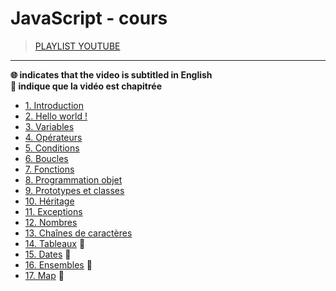 # JavaScript - cours

> [PLAYLIST YOUTUBE](https://www.youtube.com/playlist?list=PLrSOXFDHBtfGxf_PtXLu_OrjFKt4_dqB_)

---

**🌐 indicates that the video is subtitled in English**<br>
**🔢 indique que la vidéo est chapitrée**

+ [1. Introduction](https://www.youtube.com/watch?v=02Xs2ySaXcs)
+ [2. Hello world !](https://www.youtube.com/watch?v=PsosD3WyFfI)
+ [3. Variables](https://www.youtube.com/watch?v=r_ylc4StEeo)
+ [4. Opérateurs](https://www.youtube.com/watch?v=lThLyuv2_JM)
+ [5. Conditions](https://www.youtube.com/watch?v=C3z7Ijv_gho)
+ [6. Boucles](https://www.youtube.com/watch?v=mYXaFHKXku0)
+ [7. Fonctions](https://www.youtube.com/watch?v=RUT2fr28YYg)
+ [8. Programmation objet](https://www.youtube.com/watch?v=cnnhogixcI0)
+ [9. Prototypes et classes](https://www.youtube.com/watch?v=_Ilj_unoqvA)
+ [10. Héritage](https://www.youtube.com/watch?v=2BoeW9J-Hso)
+ [11. Exceptions](https://www.youtube.com/watch?v=oAbmzi_2AWo)
+ [12. Nombres](https://www.youtube.com/watch?v=t2nPQyJkQlI)
+ [13. Chaînes de caractères](https://www.youtube.com/watch?v=x87WIDfPtG8)
+ [14. Tableaux](https://www.youtube.com/watch?v=8JosoQnWbag) 🔢
+ [15. Dates](https://www.youtube.com/watch?v=hibxWv9vrvc) 🔢
+ [16. Ensembles](https://www.youtube.com/watch?v=0OO_JbiKQHA) 🔢
+ [17. Map](https://www.youtube.com/watch?v=UgyCb9_ytho) 🔢
